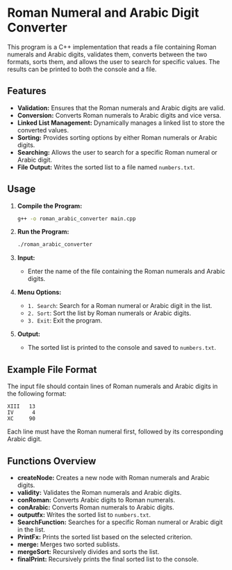 
# Roman Numeral and Arabic Digit Converter

This program is a C++ implementation that reads a file containing Roman numerals and Arabic digits, validates them, converts between the two formats, sorts them, and allows the user to search for specific values. The results can be printed to both the console and a file.

## Features

- **Validation:** Ensures that the Roman numerals and Arabic digits are valid.
- **Conversion:** Converts Roman numerals to Arabic digits and vice versa.
- **Linked List Management:** Dynamically manages a linked list to store the converted values.
- **Sorting:** Provides sorting options by either Roman numerals or Arabic digits.
- **Searching:** Allows the user to search for a specific Roman numeral or Arabic digit.
- **File Output:** Writes the sorted list to a file named `numbers.txt`.

## Usage

1. **Compile the Program:**
   ```bash
   g++ -o roman_arabic_converter main.cpp
   ```

2. **Run the Program:**
   ```bash
   ./roman_arabic_converter
   ```

3. **Input:**
   - Enter the name of the file containing the Roman numerals and Arabic digits.

4. **Menu Options:**
   - `1. Search`: Search for a Roman numeral or Arabic digit in the list.
   - `2. Sort`: Sort the list by Roman numerals or Arabic digits.
   - `3. Exit`: Exit the program.

5. **Output:**
   - The sorted list is printed to the console and saved to `numbers.txt`.

## Example File Format

The input file should contain lines of Roman numerals and Arabic digits in the following format:

```
XIII   13
IV      4
XC     90
```

Each line must have the Roman numeral first, followed by its corresponding Arabic digit.

## Functions Overview

- **createNode:** Creates a new node with Roman numerals and Arabic digits.
- **validity:** Validates the Roman numerals and Arabic digits.
- **conRoman:** Converts Arabic digits to Roman numerals.
- **conArabic:** Converts Roman numerals to Arabic digits.
- **outputfx:** Writes the sorted list to `numbers.txt`.
- **SearchFunction:** Searches for a specific Roman numeral or Arabic digit in the list.
- **PrintFx:** Prints the sorted list based on the selected criterion.
- **merge:** Merges two sorted sublists.
- **mergeSort:** Recursively divides and sorts the list.
- **finalPrint:** Recursively prints the final sorted list to the console.
